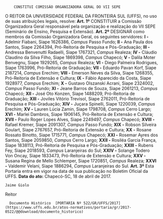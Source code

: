        CONSTITUI COMISSÃO ORGANIZADORA GERAL DO VII SEPE  

 O REITOR DA UNIVERSIDADE FEDERAL DA FRONTEIRA SUL (UFFS), no uso de suas atribuições legais, resolve:   **Art. 1º** CONSTITUIR a Comissão Organizadora Geral responsável pela organização e realização do VII SEPE (Seminário de Ensino, Pesquisa e Extensão).   **Art. 2º** DESIGNAR como membros da Comissão Organizadora Geral, os seguintes servidores: **I -** Adelmir Fiabani, Siape 1626386, *Campus* Passo Fundo; **II -** Ana Paula dos Santos, Siape 2264394, Pró-Reitoria de Pesquisa e Pós-Graduação; **III -** Andressa Benvenutti Radaelli, Siape 1767321, *Campus* Realeza; **IV -** Cláudio Claudino da Silva Filho, Siape 1869398, *Campus* Chapecó; **V -** Dalila Moter Benvegnu, Siape 1929265, *Campus* Realeza; **VI -** Diego Palmeira Rodrigues, Siape 1763996, Pró-Reitoria de Graduação; **VII -** Eduardo Pavan Korf, Siape 2187214, *Campus* Erechim; **VIII -** Emerson Neves da Silva, Siape 1268355, Pró-Reitoria de Extensão e Cultura; **IX -** Fábio Aparecido da Costa, Siape 1928977, *Campus* Erechim; **X -** Gustavo Olszanski Acrani, Siape 2324002, *Campus* Passo Fundo; **XI -** Jeane Barros de Souza, Siape 2061213, *Campus* Chapecó; **XII -** José Oto Konzen, Siape 1488209, Pró-Reitoria de Graduação; **XIII -** Joviles Vitório Trevisol, Siape 2762011, Pró-Reitoria de Pesquisa e Pós-Graduação; **XIV -** Juçara Spinelli, Siape 1220039, *Campus* Erechim; **XV -** Lauren Lúcia Zamin, Siape 1798708, *Campus* Cerro Largo; **XVI -** Marlei Dambros, Siape 1906145, Pró-Reitoria de Extensão e Cultura; **XVII -** Paulo Roger Lopes Alves, Siape 2249497, *Campus* Chapecó; **XVIII -** Rafael Kremer, Siape 2091307, *Campus* Passo Fundo; **XIX -** Robson Silveira Goulart, Siape 2767657, Pró-Reitoria de Extensão e Cultura; **XX -** Rosane Rossato Binotto, Siape 1715771, *Campus* Chapecó; **XXI -** Rosemar Ayres dos Santos, Siape 2059850, *Campus* Cerro Largo; **XXII -** Rosiléa Garcia França, Siape 1838113, Pró-Reitoria de Pesquisa e Pós-Graduação; **XXIII -** Rubens Fey, Siape 2018593, *Campus* Laranjeiras do Sul; **XXIV -** Solange Todero Von Oncay, Siape 1833473, Pró-Reitoria de Extensão e Cultura; **XXV -** Susana Regina de Mello Schlemper, Siape 1720851, *Campus* Realeza; **XXVI -** Valdemir Velani, Siape 1886294, *Campus* Laranjeiras do Sul.   **Art. 3º** Esta Portaria entra em vigor na data de sua publicação no Boletim Oficial da UFFS.      **Data do ato:** Chapecó-SC, 18 de abril de 2017.   
 

    Jaime Giolo   
 Reitor 

      Documento Histórico  [PORTARIA Nº 522/GR/UFFS/2017](https://www.uffs.edu.br/atos-normativos/portaria/gr/2017-0522/@@download/documento_historico)     
      